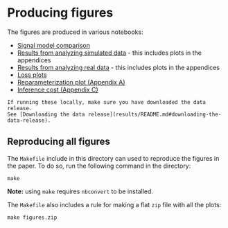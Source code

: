 # Producing figures

The figures are produced in various notebooks:

- [Signal model comparison](./plot_signals.ipynb)
- [Results from analyzing simulated data](./plot_real_data_results.ipynb) - this includes plots in the appendices
- [Results from analyzing real data](./plot_real_data_results.ipynb) - this includes plots in the appendices
- [Loss plots](./plot_loss.ipynb)
- [Reparameterization plot (Appendix A)](./plot_reparameterizations.ipynb)
- [Inference cost (Appendix C)](.//plot_inference_cost.ipynb)


```{important}
If running these locally, make sure you have downloaded the data release.
See [Downloading the data release](results/README.md#downloading-the-data-release).
```

## Reproducing all figures

The `Makefile` include in this directory can used to reproduce the figures
in the paper. To do so, run the following command in the directory:

```
make
```

**Note:** using `make` requires `nbconvert` to be installed.

The `Makefile` also includes a rule for making a flat `zip` file with all the plots:

```
make figures.zip
```
